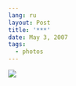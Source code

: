 ```yaml
---
lang: ru
layout: Post
title: '***'
date: May 3, 2007
tags:
  - photos
---
```


![](http://wow.sapegin.me/090W1n140o1y/Sapegin-Artem-20D-2007-04-07-289-8966.jpg)
